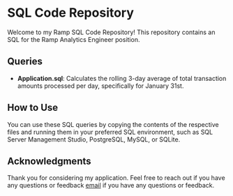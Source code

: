 # SQL Code Repository

Welcome to my Ramp SQL Code Repository! This repository contains an SQL for the Ramp Analytics Engineer position.

## Queries

- **Application.sql**: Calculates the rolling 3-day average of total transaction amounts processed per day, specifically for January 31st.

## How to Use

You can use these SQL queries by copying the contents of the respective files and running them in your preferred SQL environment, such as SQL Server Management Studio, PostgreSQL, MySQL, or SQLite.

## Acknowledgments

Thank you for considering my application. Feel free to reach out if you have any questions or feedback [email](mailto:ben@benchamblee.blog) if you have any questions or feedback.
